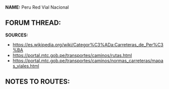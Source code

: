 ﻿**NAME:**
Peru Red Vial Nacional

**FORUM THREAD:**
- 


**SOURCES:**
- https://es.wikipedia.org/wiki/Categor%C3%ADa:Carreteras_de_Per%C3%BA
- https://portal.mtc.gob.pe/transportes/caminos/rutas.html
- https://portal.mtc.gob.pe/transportes/caminos/normas_carreteras/mapas_viales.html


**NOTES TO ROUTES:**
- 
